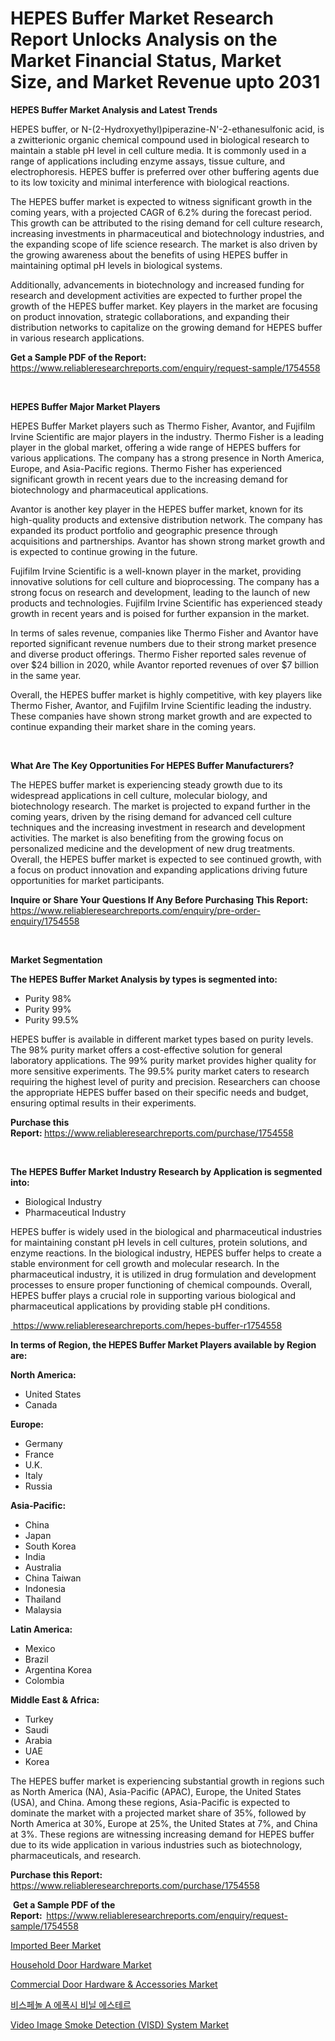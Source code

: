 <p><h1>HEPES Buffer Market Research Report Unlocks Analysis on the Market Financial Status, Market Size, and Market Revenue upto 2031</h1></p><p><strong>HEPES Buffer Market Analysis and Latest Trends</strong></p>
<p><p>HEPES buffer, or N-(2-Hydroxyethyl)piperazine-N'-2-ethanesulfonic acid, is a zwitterionic organic chemical compound used in biological research to maintain a stable pH level in cell culture media. It is commonly used in a range of applications including enzyme assays, tissue culture, and electrophoresis. HEPES buffer is preferred over other buffering agents due to its low toxicity and minimal interference with biological reactions.</p><p>The HEPES buffer market is expected to witness significant growth in the coming years, with a projected CAGR of 6.2% during the forecast period. This growth can be attributed to the rising demand for cell culture research, increasing investments in pharmaceutical and biotechnology industries, and the expanding scope of life science research. The market is also driven by the growing awareness about the benefits of using HEPES buffer in maintaining optimal pH levels in biological systems.</p><p>Additionally, advancements in biotechnology and increased funding for research and development activities are expected to further propel the growth of the HEPES buffer market. Key players in the market are focusing on product innovation, strategic collaborations, and expanding their distribution networks to capitalize on the growing demand for HEPES buffer in various research applications.</p></p>
<p><strong>Get a Sample PDF of the Report:&nbsp;</strong> <a href="https://www.reliableresearchreports.com/enquiry/request-sample/1754558">https://www.reliableresearchreports.com/enquiry/request-sample/1754558</a></p>
<p>&nbsp;</p>
<p><strong>HEPES Buffer Major Market Players</strong></p>
<p><p>HEPES Buffer Market players such as Thermo Fisher, Avantor, and Fujifilm Irvine Scientific are major players in the industry. Thermo Fisher is a leading player in the global market, offering a wide range of HEPES buffers for various applications. The company has a strong presence in North America, Europe, and Asia-Pacific regions. Thermo Fisher has experienced significant growth in recent years due to the increasing demand for biotechnology and pharmaceutical applications.</p><p>Avantor is another key player in the HEPES buffer market, known for its high-quality products and extensive distribution network. The company has expanded its product portfolio and geographic presence through acquisitions and partnerships. Avantor has shown strong market growth and is expected to continue growing in the future.</p><p>Fujifilm Irvine Scientific is a well-known player in the market, providing innovative solutions for cell culture and bioprocessing. The company has a strong focus on research and development, leading to the launch of new products and technologies. Fujifilm Irvine Scientific has experienced steady growth in recent years and is poised for further expansion in the market.</p><p>In terms of sales revenue, companies like Thermo Fisher and Avantor have reported significant revenue numbers due to their strong market presence and diverse product offerings. Thermo Fisher reported sales revenue of over $24 billion in 2020, while Avantor reported revenues of over $7 billion in the same year.</p><p>Overall, the HEPES buffer market is highly competitive, with key players like Thermo Fisher, Avantor, and Fujifilm Irvine Scientific leading the industry. These companies have shown strong market growth and are expected to continue expanding their market share in the coming years.</p></p>
<p>&nbsp;</p>
<p><strong>What Are The Key Opportunities For HEPES Buffer Manufacturers?</strong></p>
<p><p>The HEPES buffer market is experiencing steady growth due to its widespread applications in cell culture, molecular biology, and biotechnology research. The market is projected to expand further in the coming years, driven by the rising demand for advanced cell culture techniques and the increasing investment in research and development activities. The market is also benefiting from the growing focus on personalized medicine and the development of new drug treatments. Overall, the HEPES buffer market is expected to see continued growth, with a focus on product innovation and expanding applications driving future opportunities for market participants.</p></p>
<p><strong>Inquire or Share Your Questions If Any Before Purchasing This Report:</strong> <a href="https://www.reliableresearchreports.com/enquiry/pre-order-enquiry/1754558">https://www.reliableresearchreports.com/enquiry/pre-order-enquiry/1754558</a></p>
<p>&nbsp;</p>
<p><strong>Market Segmentation</strong></p>
<p><strong>The HEPES Buffer Market Analysis by types is segmented into:</strong></p>
<p><ul><li>Purity 98%</li><li>Purity 99%</li><li>Purity 99.5%</li></ul></p>
<p><p>HEPES buffer is available in different market types based on purity levels. The 98% purity market offers a cost-effective solution for general laboratory applications. The 99% purity market provides higher quality for more sensitive experiments. The 99.5% purity market caters to research requiring the highest level of purity and precision. Researchers can choose the appropriate HEPES buffer based on their specific needs and budget, ensuring optimal results in their experiments.</p></p>
<p><strong>Purchase this Report:&nbsp;</strong><a href="https://www.reliableresearchreports.com/purchase/1754558">https://www.reliableresearchreports.com/purchase/1754558</a></p>
<p>&nbsp;</p>
<p><strong>The HEPES Buffer Market Industry Research by Application is segmented into:</strong></p>
<p><ul><li>Biological Industry</li><li>Pharmaceutical Industry</li></ul></p>
<p><p>HEPES buffer is widely used in the biological and pharmaceutical industries for maintaining constant pH levels in cell cultures, protein solutions, and enzyme reactions. In the biological industry, HEPES buffer helps to create a stable environment for cell growth and molecular research. In the pharmaceutical industry, it is utilized in drug formulation and development processes to ensure proper functioning of chemical compounds. Overall, HEPES buffer plays a crucial role in supporting various biological and pharmaceutical applications by providing stable pH conditions.</p></p>
<p><a href="https://www.reliableresearchreports.com/hepes-buffer-r1754558">&nbsp;https://www.reliableresearchreports.com/hepes-buffer-r1754558</a></p>
<p><strong>In terms of Region, the HEPES Buffer Market Players available by Region are:</strong></p>
<p>
    <p> <strong> North America: </strong>
        <ul>
            <li>United States</li>
            <li>Canada</li>
        </ul>
        </p> 
    <p> <strong> Europe: </strong>
        <ul>
            <li>Germany</li>
            <li>France</li>
            <li>U.K.</li>
            <li>Italy</li>
            <li>Russia</li>
        </ul>
        </p> 
    <p> <strong> Asia-Pacific: </strong>
        <ul>
            <li>China</li>
            <li>Japan</li>
            <li>South Korea</li>
            <li>India</li>
            <li>Australia</li>
            <li>China Taiwan</li>
            <li>Indonesia</li>
            <li>Thailand</li>
            <li>Malaysia</li>
        </ul>
        </p> 
    <p> <strong> Latin America: </strong>
        <ul>
            <li>Mexico</li>
            <li>Brazil</li>
            <li>Argentina Korea</li>
            <li>Colombia</li>
        </ul>
        </p> 
    <p> <strong> Middle East & Africa: </strong>
        <ul>
            <li>Turkey</li>
            <li>Saudi</li>
            <li>Arabia</li>
            <li>UAE</li>
            <li>Korea</li>
        </ul>
    </p>
    </p>
<p><p>The HEPES buffer market is experiencing substantial growth in regions such as North America (NA), Asia-Pacific (APAC), Europe, the United States (USA), and China. Among these regions, Asia-Pacific is expected to dominate the market with a projected market share of 35%, followed by North America at 30%, Europe at 25%, the United States at 7%, and China at 3%. These regions are witnessing increasing demand for HEPES buffer due to its wide application in various industries such as biotechnology, pharmaceuticals, and research.</p></p>
<p><strong>Purchase this Report: </strong><a href="https://www.reliableresearchreports.com/purchase/1754558">https://www.reliableresearchreports.com/purchase/1754558</a></p>
<p>&nbsp;<strong>Get a Sample PDF of the Report:&nbsp;&nbsp;</strong><a href="https://www.reliableresearchreports.com/enquiry/request-sample/1754558">https://www.reliableresearchreports.com/enquiry/request-sample/1754558</a></p>
<p><strong></strong></p>
<p><p><a href="https://www.linkedin.com/pulse/insights-imported-beer-market-players-size-geographical-regions-xcx4e?trackingId=F6S5393iL47O5TJBQ7NTSQ%3D%3D">Imported Beer Market</a></p><p><a href="https://github.com/eeenafisainka/Market-Research-Report-List-1/blob/main/household-door-hardware-market.md">Household Door Hardware Market</a></p><p><a href="https://github.com/liliskanaya73/Market-Research-Report-List-1/blob/main/commercial-door-hardware-accessories-market.md">Commercial Door Hardware & Accessories Market</a></p><p><a href="https://github.com/bvubpqd5241630/Market-Research-Report-List-3/blob/main/4046771181181.md">비스페놀 A 에폭시 비닐 에스테르</a></p><p><a href="https://www.linkedin.com/pulse/global-video-image-smoke-detection-visd-system-industry-types-ngtme?trackingId=KYK4FQj0uvsBg7w%2FTUpCWg%3D%3D">Video Image Smoke Detection (VISD) System Market</a></p></p>